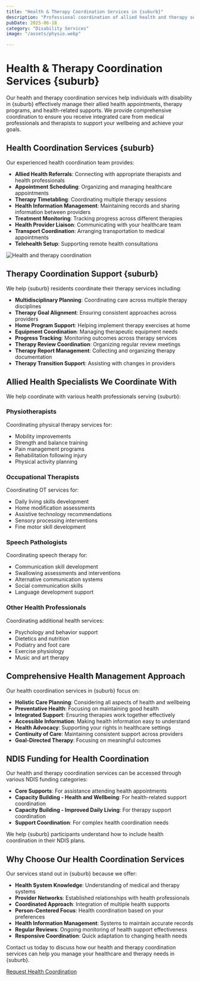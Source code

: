 ```yaml
---
title: "Health & Therapy Coordination Services in {suburb}"
description: "Professional coordination of allied health and therapy services for individuals with disability in {suburb}. Expert assistance scheduling appointments, managing therapy programs, and integrating health supports."
pubDate: 2025-06-18
category: "Disability Services"
image: "/assets/physio.webp"

---
```


# Health & Therapy Coordination Services {suburb}

Our health and therapy coordination services help individuals with disability in {suburb} effectively manage their allied health appointments, therapy programs, and health-related supports. We provide comprehensive coordination to ensure you receive integrated care from medical professionals and therapists to support your wellbeing and achieve your goals.

## Health Coordination Services {suburb}

Our experienced health coordination team provides:

- **Allied Health Referrals**: Connecting with appropriate therapists and health professionals
- **Appointment Scheduling**: Organizing and managing healthcare appointments
- **Therapy Timetabling**: Coordinating multiple therapy sessions
- **Health Information Management**: Maintaining records and sharing information between providers
- **Treatment Monitoring**: Tracking progress across different therapies
- **Health Provider Liaison**: Communicating with your healthcare team
- **Transport Coordination**: Arranging transportation to medical appointments
- **Telehealth Setup**: Supporting remote health consultations

![Health and therapy coordination](/assets/physio.webp)

## Therapy Coordination Support {suburb}

We help {suburb} residents coordinate their therapy services including:

- **Multidisciplinary Planning**: Coordinating care across multiple therapy disciplines
- **Therapy Goal Alignment**: Ensuring consistent approaches across providers
- **Home Program Support**: Helping implement therapy exercises at home
- **Equipment Coordination**: Managing therapeutic equipment needs
- **Progress Tracking**: Monitoring outcomes across therapy services
- **Therapy Review Coordination**: Organizing regular review meetings
- **Therapy Report Management**: Collecting and organizing therapy documentation
- **Therapy Transition Support**: Assisting with changes in providers

## Allied Health Specialists We Coordinate With

We help coordinate with various health professionals serving {suburb}:

### Physiotherapists

Coordinating physical therapy services for:
- Mobility improvements
- Strength and balance training
- Pain management programs
- Rehabilitation following injury
- Physical activity planning

### Occupational Therapists

Coordinating OT services for:
- Daily living skills development
- Home modification assessments
- Assistive technology recommendations
- Sensory processing interventions
- Fine motor skill development

### Speech Pathologists

Coordinating speech therapy for:
- Communication skill development
- Swallowing assessments and interventions
- Alternative communication systems
- Social communication skills
- Language development support

### Other Health Professionals

Coordinating additional health services:
- Psychology and behavior support
- Dietetics and nutrition
- Podiatry and foot care
- Exercise physiology
- Music and art therapy

## Comprehensive Health Management Approach

Our health coordination services in {suburb} focus on:

- **Holistic Care Planning**: Considering all aspects of health and wellbeing
- **Preventative Health**: Focusing on maintaining good health
- **Integrated Support**: Ensuring therapies work together effectively
- **Accessible Information**: Making health information easy to understand
- **Health Advocacy**: Supporting your rights in healthcare settings
- **Continuity of Care**: Maintaining consistent support across providers
- **Goal-Directed Therapy**: Focusing on meaningful outcomes

## NDIS Funding for Health Coordination

Our health and therapy coordination services can be accessed through various NDIS funding categories:

- **Core Supports**: For assistance attending health appointments
- **Capacity Building - Health and Wellbeing**: For health-related support coordination
- **Capacity Building - Improved Daily Living**: For therapy support coordination
- **Support Coordination**: For complex health coordination needs

We help {suburb} participants understand how to include health coordination in their NDIS plans.

## Why Choose Our Health Coordination Services

Our services stand out in {suburb} because we offer:

- **Health System Knowledge**: Understanding of medical and therapy systems
- **Provider Networks**: Established relationships with health professionals
- **Coordinated Approach**: Integration of multiple health supports
- **Person-Centered Focus**: Health coordination based on your preferences
- **Health Information Management**: Systems to maintain accurate records
- **Regular Reviews**: Ongoing monitoring of health support effectiveness
- **Responsive Coordination**: Quick adaptation to changing health needs

Contact us today to discuss how our health and therapy coordination services can help you manage your healthcare and therapy needs in {suburb}.

[Request Health Coordination](/contact) 